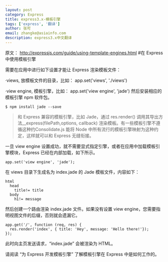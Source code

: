 ```yaml
---
layout: post
category: Express
title: express3.x-模板引擎
tags: ['express', '翻译']
author: 张可
email: zhangke@asiainfo.com
description: express3.x中文翻译
---
```

原文：
<http://expressjs.com/guide/using-template-engines.html>
#在 Express 中使用模板引擎

需要在应用中进行如下设置才能让 Express 渲染模板文件：

·views, 放模板文件的目录，比如： app.set('views', './views')  

·view engine, 模板引擎，比如： app.set('view engine', 'jade')
然后安装相应的模板引擎 npm 软件包。

	$ npm install jade --save 
 

>和 Express 兼容的模板引擎，比如 Jade，通过 res.render() 调用其导出方法__express(filePath,options, callback) 渲染模板。有一些模板引擎不遵循这种约Consolidate.js 能将 Node 中所有流行的模板引擎映射为这种约定，这样就可以和 Express 无缝衔接。


一旦 view engine 设置成功，就不需要显式指定引擎，或者在应用中加载模板引擎模块，Express 已经在内部加载，如下所示。

	app.set('view engine', 'jade');
在 views 目录下生成名为 index.jade 的 Jade 模板文件，内容如下：

	html
	  head
	    title!= title
	  body
	    h1!= message
然后创建一个路由渲染 index.jade 文件。如果没有设置 view engine，您需要指明视图文件的后缀，否则就会遗漏它。

	app.get('/', function (req, res) {
	  res.render('index', { title: 'Hey', message: 'Hello there!'});
	});
此时向主页发送请求，“index.jade” 会被渲染为 HTML。

请阅读 “为 Express 开发模板引擎” 了解模板引擎在 Express 中是如何工作的。
